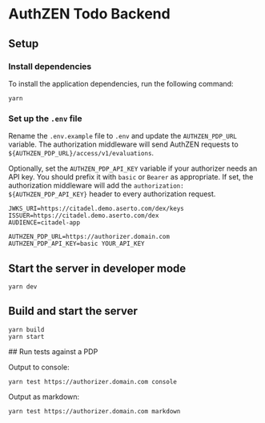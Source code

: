 # AuthZEN Todo Backend

## Setup

### Install dependencies

To install the application dependencies, run the following command:

```shell
yarn
```

### Set up the `.env` file

Rename the `.env.example` file to `.env` and update the `AUTHZEN_PDP_URL` variable. The authorization middleware will send AuthZEN requests to `${AUTHZEN_PDP_URL}/access/v1/evaluations`.

Optionally, set the `AUTHZEN_PDP_API_KEY` variable if your authorizer needs an API key. You should prefix it with `basic` or `Bearer` as appropriate. If set, the authorization middleware will add the `authorization: ${AUTHZEN_PDP_API_KEY}` header to every authorization request.

```shell
JWKS_URI=https://citadel.demo.aserto.com/dex/keys
ISSUER=https://citadel.demo.aserto.com/dex
AUDIENCE=citadel-app

AUTHZEN_PDP_URL=https://authorizer.domain.com
AUTHZEN_PDP_API_KEY=basic YOUR_API_KEY
```

## Start the server in developer mode

```shell
yarn dev
```

## Build and start the server

```shell
yarn build
yarn start
```

## Run tests against a PDP

Output to console:

```shell
yarn test https://authorizer.domain.com console
```

Output as markdown:

```shell
yarn test https://authorizer.domain.com markdown
```
